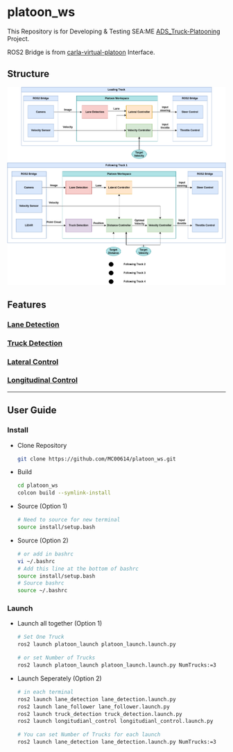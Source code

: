 # platoon_ws
This Repository is for Developing & Testing SEA:ME [ADS_Truck-Platooning](https://github.com/SEA-ME/ADS_Truck-Platooning) Project.



ROS2 Bridge is from [carla-virtual-platoon](https://github.com/AveesLab/carla-virtual-platoon) Interface.

## Structure
![Structure](doc/platoon_structure.drawio.png)

## Features
### [Lane Detection](src/lane_detection)
### [Truck Detection](src/truck_detection)
### [Lateral Control](src/lateral_control)
### [Longitudinal Control](src/longitudianl_control)

---

## User Guide 

### Install
- Clone Repository
    ```bash
    git clone https://github.com/MC00614/platoon_ws.git
    ```
- Build
    ```bash
    cd platoon_ws
    colcon build --symlink-install
    ```
- Source (Option 1)
    ```bash
    # Need to source for new terminal
    source install/setup.bash
    ```
- Source (Option 2)
    ```bash
    # or add in bashrc
    vi ~/.bashrc
    # Add this line at the bottom of bashrc
    source install/setup.bash
    # Source bashrc
    source ~/.bashrc
    ```


### Launch
- Launch all together (Option 1)
    ```bash
    # Set One Truck
    ros2 launch platoon_launch platoon_launch.launch.py
    ```
    ```bash
    # or set Number of Trucks
    ros2 launch platoon_launch platoon_launch.launch.py NumTrucks:=3
    ```

- Launch Seperately (Option 2)
    ```bash
    # in each terminal
    ros2 launch lane_detection lane_detection.launch.py
    ros2 launch lane_follower lane_follower.launch.py
    ros2 launch truck_detection truck_detection.launch.py
    ros2 launch longitudianl_control longitudianl_control.launch.py
    ```
    ```bash
    # You can set Number of Trucks for each launch
    ros2 launch lane_detection lane_detection.launch.py NumTrucks:=3
    ```